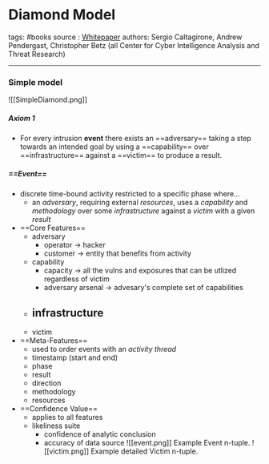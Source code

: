 # Diamond Model
tags: #books
source : [Whitepaper](https://www.activeresponse.org/wp-content/uploads/2013/07/diamond.pdf)
authors: Sergio Caltagirone, Andrew Pendergast, Christopher Betz (all Center for Cyber Intelligence Analysis and Threat Research)

---

 ### Simple model
 
![[SimpleDiamond.png]]

##### Axiom 1
- For every intrusion **event** there exists an ==adversary== taking a step towards an intended goal by using a ==capability== over ==infrastructure== against a ==victim== to produce a result.

##### ==Event==
- discrete time-bound activity restricted to a specific phase where...
	- an *adversary*, requiring external *resources*, uses a *capability* and *methodology* over some *infrastructure* against a *victim* with a given *result*
- ==Core Features==
	- adversary
		- operator -> hacker
		- customer -> entity that benefits from activity
	- capability
		- capacity -> all the vulns and exposures that can be utlized regardless of victim
		- adversary arsenal -> advesary's complete set of capabilities
	- infrastructure
		- 
	- victim
- ==Meta-Features== 
	- used to order events with an *activity thread*
	- timestamp (start and end)
	- phase
	- result
	- direction
	- methodology
	- resources
- ==Confidence Value==
	- applies to all features
	- likeliness suite
		- confidence of analytic conclusion
		- accuracy of data source
![[event.png]]
Example Event n-tuple.
![[victim.png]]
Example detailed Victim n-tuple.

